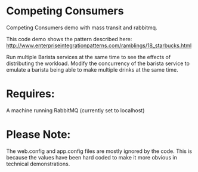 # Competing Consumers
Competing Consumers demo with mass transit and rabbitmq.

This code demo shows the pattern described here: http://www.enterpriseintegrationpatterns.com/ramblings/18_starbucks.html  

Run multiple Barista services at the same time to see the effects of distributing the workload.
Modify the concurrency of the barista service to emulate a barista being able to make multiple drinks at the same time.


# Requires:  
A machine running RabbitMQ (currently set to localhost)


# Please Note:  
The web.config and app.config files are mostly ignored by the code. This is because the values have been hard coded to make it more obvious in technical demonstrations.

